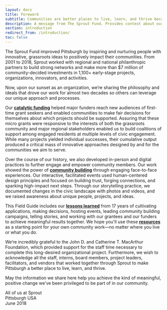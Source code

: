 ```yaml
---
layout: docs
title: Foreword
subtitle: Communities are better places to live, learn, and thrive because of the people and ideas supported by The Sprout Fund.
description: A message from The Sprout Fund. Provides context about our work in Pittsburgh from 2001 to 2018. Acknowledges supporters and team that made this Field Guide possible.
section: introduction
redirect_from: /introduction/
toc: false
---
```


The Sprout Fund improved Pittsburgh by inspiring and nurturing people with innovative, grassroots ideas to positively impact their communities. From 2001 to 2018, Sprout worked with regional and national philanthropic partners to build strong networks and make more than $7 million of community-decided investments in 1,100+ early-stage projects, organizations, innovators, and activities.

Now, upon our sunset as an organization, we’re sharing the philosophy and ideals that drove our work for almost two decades so others can leverage our unique approach and processes.

Our [**catalytic funding**](/catalytic-funding/) helped major funders reach new audiences of first-time grant seekers and enabled communities to make fair decisions for themselves about which projects should be supported. Assuring that these micro grants were responsive to the interests of both the grassroots community and major regional stakeholders enabled us to build coalitions of support among engaged residents at multiple levels of civic engagement. While many projects yielded individual successes, their cumulative output produced a critical mass of innovative approaches designed by and for the communities we aim to serve.

Over the course of our history, we also developed in-person and digital practices to further engage and empower community members. Our work showed the power of [**community building**](/community-building/) through engaging face-to-face experiences. Our interactive, facilitated events used human-centered design principles and focused on building trust, forging connections, and sparking high-impact next steps. Through our storytelling practice, we documented changes in the civic landscape with photos and videos, and we raised awareness about unique people, projects, and ideas.

This Field Guide includes our [**lessons learned**](/lessons-learned/) from 17 years of cultivating applications, making decisions, hosting events, leading community building campaigns, telling stories, and working with our grantees and our funders to achieve meaningful results together. We hope you'll use these [**resources**](/resources/) as a starting point for your own community work—no matter where you live or what you do.

We’re incredibly grateful to the John D. and Catherine T. MacArthur Foundation, which provided support for the staff time necessary to complete this long-desired organizational project. Furthermore, we wish to acknowledge all the staff, interns, board members, project leaders, facilitators, and vendors that worked together through Sprout to make Pittsburgh a better place to live, learn, and thrive.

May the information we share here help you achieve the kind of meaningful, positive change we’ve been privileged to be part of in our community.

<p class="text-right font-italic">All of us at Sprout<br/>Pittsburgh USA<br/>June 2018</p>
